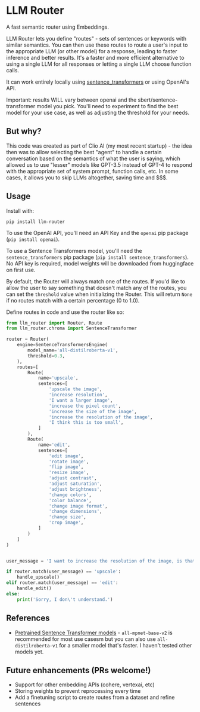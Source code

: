 # LLM Router

A fast semantic router using Embeddings.

LLM Router lets you define "routes" - sets of sentences or keywords with similar semantics. You can then use these routes to route a user's input to the appropriate LLM (or other model) for a response, leading to faster inference and better results. It's a faster and more efficient alternative to using a single LLM for all responses or letting a single LLM choose function calls.

It can work entirely locally using [sentence_transformers](https://huggingface.co/sentence-transformers) or using OpenAI's API.

Important: results WILL vary between openai and the sbert/sentence-transformer model you pick. You'll need to experiment to find the best model for your use case, as well as adjusting the threshold for your needs.

## But why?
This code was created as part of Clio AI (my most recent startup) - the idea then was to allow selecting the best "agent" to handle a certain conversation based on the semantics of what the user is saying, which allowed us to use "lesser" models like GPT-3.5 instead of GPT-4 to respond with the appropriate set of system prompt, function calls, etc. In some cases, it allows you to skip LLMs altogether, saving time and $$$.


## Usage

Install with:
```
pip install llm-router
```

To use the OpenAI API, you'll need an API Key and the `openai` pip package (`pip install openai`).

To use a Sentence Transformers model, you'll need the `sentence_transformers` pip package (`pip install sentence_transformers`). No API key is required, model weights will be downloaded from huggingface on first use.

By default, the Router will always match one of the routes. If you'd like to allow the user to say something that doesn't match any of the routes, you can set the `threshold` value when initializing the Router. This will return `None` if no routes match with a certain percentage (0 to 1.0).


Define routes in code and use the router like so:

```python
from llm_router import Router, Route
from llm_router.chroma import SentenceTransformer

router = Router(
    engine=SentenceTransformersEngine(
        model_name='all-distilroberta-v1',
        threshold=0.3,
    ),
    routes=[
        Route(
            name='upscale',
            sentences=[
                'upscale the image',
                'increase resolution',
                'I want a larger image',
                'increase the pixel count',
                'increase the size of the image',
                'increase the resolution of the image',
                'I think this is too small',
            ]
        ),
        Route(
            name='edit',
            sentences=[
                'edit image',
                'rotate image',
                'flip image',
                'resize image',
                'adjust contrast',
                'adjust saturation',
                'adjust brightness',
                'change colors',
                'color balance',
                'change image format',
                'change dimensions',
                'change size',
                'crop image',
            ]
        )
    ]
)


user_message = 'I want to increase the resolution of the image, is that possible?'

if router.match(user_message) == 'upscale':
    handle_upscale()
elif router.match(user_message) == 'edit':
    handle_edit()
else:
    print('Sorry, I don\'t understand.')
```


## References

- [Pretrained Sentence Transformer models](https://www.sbert.net/docs/pretrained_models.html) - `all-mpnet-base-v2` is recommended for most use casesm but you can also use `all-distilroberta-v1` for a smaller model that's faster. I haven't tested other models yet.



## Future enhancements (PRs welcome!)

- Support for other embedding APIs (cohere, vertexai, etc)
- Storing weights to prevent reprocessing every time
- Add a finetuning script to create routes from a dataset and refine sentences